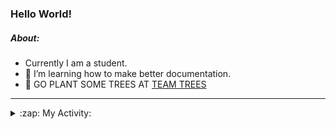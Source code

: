 ### Hello World!

##### About:
- Currently I am a student.
- 🌱 I’m learning how to make better documentation.
- 🌱 GO PLANT SOME TREES AT [TEAM TREES](https://teamtrees.org/)

---
<details>
  <summary>:zap: My Activity:</summary>
  
<!--START_SECTION:waka-->
![Code Time](http://img.shields.io/badge/Code%20Time-1%2C008%20hrs%2014%20mins-blue)

**I'm a Night 🦉** 

```text
🌞 Morning    95 commits     ███░░░░░░░░░░░░░░░░░░░░░░   13.46% 
🌆 Daytime    153 commits    █████░░░░░░░░░░░░░░░░░░░░   21.67% 
🌃 Evening    217 commits    ███████░░░░░░░░░░░░░░░░░░   30.74% 
🌙 Night      241 commits    ████████░░░░░░░░░░░░░░░░░   34.14%

```
📅 **I'm Most Productive on Tuesday** 

```text
Monday       107 commits    ███░░░░░░░░░░░░░░░░░░░░░░   15.16% 
Tuesday      133 commits    ████░░░░░░░░░░░░░░░░░░░░░   18.84% 
Wednesday    78 commits     ██░░░░░░░░░░░░░░░░░░░░░░░   11.05% 
Thursday     100 commits    ███░░░░░░░░░░░░░░░░░░░░░░   14.16% 
Friday       97 commits     ███░░░░░░░░░░░░░░░░░░░░░░   13.74% 
Saturday     81 commits     ██░░░░░░░░░░░░░░░░░░░░░░░   11.47% 
Sunday       110 commits    ████░░░░░░░░░░░░░░░░░░░░░   15.58%

```


📊 **This Week I Spent My Time On** 

```text
🔥 Editors: 
VS Code                  9 hrs 12 mins       █████████████████████████   100.0%

🐱‍💻 Projects: 
CSF22                    4 hrs 19 mins       ███████████░░░░░░░░░░░░░░   47.04% 
praise-demo              2 hrs 34 mins       ███████░░░░░░░░░░░░░░░░░░   28.02% 
file-utils               2 hrs 17 mins       ██████░░░░░░░░░░░░░░░░░░░   24.94%

```


 Last Updated on 23/01/2023 00:10:19 UTC
<!--END_SECTION:waka-->
</details>
